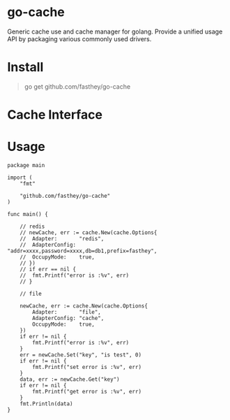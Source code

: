 # go-cache
Generic cache use and cache manager for golang.
Provide a unified usage API by packaging various commonly used drivers.

# Install

> go get github.com/fasthey/go-cache

# Cache Interface

# Usage

```
package main

import (
	"fmt"

	"github.com/fasthey/go-cache"
)

func main() {

	// redis
	// newCache, err := cache.New(cache.Options{
	// 	Adapter:       "redis",
	// 	AdapterConfig: "addr=xxxx,password=xxxx,db=db1,prefix=fasthey",
	// 	OccupyMode:    true,
	// })
	// if err == nil {
	// 	fmt.Printf("error is :%v", err)
	// }

	// file

	newCache, err := cache.New(cache.Options{
		Adapter:       "file",
		AdapterConfig: "cache",
		OccupyMode:    true,
	})
	if err != nil {
		fmt.Printf("error is :%v", err)
	}
	err = newCache.Set("key", "is test", 0)
	if err != nil {
		fmt.Printf("set error is :%v", err)
	}
	data, err := newCache.Get("key")
	if err != nil {
		fmt.Printf("get error is :%v", err)
	}
	fmt.Println(data)
}

```
